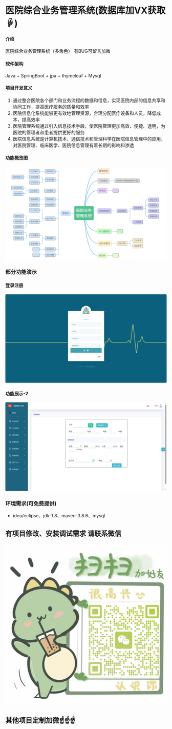 # 医院综合业务管理系统(数据库加VX获取☟)

#### 介绍
医院综合业务管理系统（多角色）
有BUG可留言加微

#### 软件架构
Java + SpringBoot + jpa + thymeleaf + Mysql


#### 项目开发意义

1.  通过整合医院各个部门和业务流程的数据和信息，实现医院内部的信息共享和协同工作，提高医疗服务的质量和效率
2.  医院信息化系统能够更有效地管理资源，合理分配医疗设备和人员，降低成本，提高效率
3.  医院管理系统通过引入信息技术手段，使医院管理更加高效、便捷、透明，为医院的管理者和患者提供更好的服务
4.  医院信息系统是计算机技术、通信技术和管理科学在医院信息管理中的应用，对医院管理、临床医学、医院信息管理有着长期的影响和渗透


#### 功能概览图
![输入图片说明](photo/%E5%8A%9F%E8%83%BD%E5%9B%BE.png)

### 部分功能演示
#### 登录注册
![输入图片说明](photo/%E7%99%BB%E5%BD%95%E6%B3%A8%E5%86%8C.gif)

#### 功能展示-2
![输入图片说明](photo/%E5%8A%9F%E8%83%BD%E5%B1%95%E7%A4%BA-2.gif)

### 环境需求(可免费提供)
- idea/eclipse、jdk-1.8、maven-3.8.6、mysql


## 有项目修改、安装调试需求 请联系微信
![输入图片说明](photo/0-WeChat.png)

## 其他项目定制加微☝☝☝


